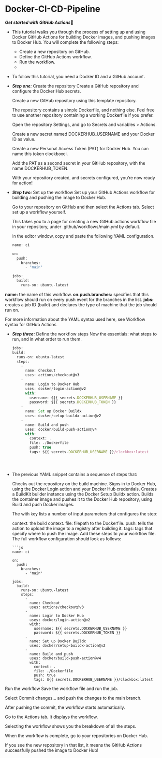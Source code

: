 # Docker-CI-CD-Pipeline

***Get started with GitHub Actions***🔗
* This tutorial walks you through the process of setting up and using Docker GitHub Actions for building Docker images, and pushing images to Docker Hub. You will complete the following steps:

  * Create a new repository on GitHub.
  * Define the GitHub Actions workflow.
  * Run the workflow.
  * 
* To follow this tutorial, you need a Docker ID and a GitHub account.

* ***Step one:*** Create the repository
  Create a GitHub repository and configure the Docker Hub secrets.
  
  Create a new GitHub repository using this template repository.
  
  The repository contains a simple Dockerfile, and nothing else. Feel free to use another repository containing a working Dockerfile if you prefer.
  
  Open the repository Settings, and go to Secrets and variables > Actions.
  
  Create a new secret named DOCKERHUB_USERNAME and your Docker ID as value.
  
  Create a new Personal Access Token (PAT) for Docker Hub. You can name this token clockboxci.
  
  Add the PAT as a second secret in your GitHub repository, with the name DOCKERHUB_TOKEN.

  With your repository created, and secrets configured, you’re now ready for action!

* ***Step two:*** Set up the workflow
  Set up your GitHub Actions workflow for building and pushing the image to Docker Hub.
  
  Go to your repository on GitHub and then select the Actions tab.
  Select set up a workflow yourself.
  
  This takes you to a page for creating a new GitHub actions workflow file in your repository, under .github/workflows/main.yml by default.
  
  In the editor window, copy and paste the following YAML configuration.

    ```js
    name: ci

    on:
      push:
        branches:
          - "main"
    
    jobs:
      build:
        runs-on: ubuntu-latest

**name:** the name of this workflow.
**on.push.branches:** specifies that this workflow should run on every push event for the branches in the list.
**jobs:** creates a job ID (build) and declares the type of machine that the job should run on.

For more information about the YAML syntax used here, see Workflow syntax for GitHub Actions.

* ***Step three:*** Define the workflow steps
Now the essentials: what steps to run, and in what order to run them.

  ```js
  jobs:
  build:
    runs-on: ubuntu-latest
    steps:
      -
        name: Checkout
        uses: actions/checkout@v3
      -
        name: Login to Docker Hub
        uses: docker/login-action@v2
        with:
          username: ${{ secrets.DOCKERHUB_USERNAME }}
          password: ${{ secrets.DOCKERHUB_TOKEN }}
      -
        name: Set up Docker Buildx
        uses: docker/setup-buildx-action@v2
      -
        name: Build and push
        uses: docker/build-push-action@v4
        with:
          context: .
          file: ./Dockerfile
          push: true
          tags: ${{ secrets.DOCKERHUB_USERNAME }}/clockbox:latest


          
* The previous YAML snippet contains a sequence of steps that:

  Checks out the repository on the build machine.
  Signs in to Docker Hub, using the Docker Login action and your Docker Hub credentials.
  Creates a BuildKit builder instance using the Docker Setup Buildx action.
  Builds the container image and pushes it to the Docker Hub repository, using Build and push Docker images.

  The with key lists a number of input parameters that configures the step:

    context: the build context.
    file: filepath to the Dockerfile.
    push: tells the action to upload the image to a registry after building it.
    tags: tags that specify where to push the image.
    Add these steps to your workflow file. The full workflow configuration should look as follows:


      ```js
      name: ci
      
      on:
        push:
          branches:
            - "main"
      
      jobs:
        build:
          runs-on: ubuntu-latest
          steps:
            -
              name: Checkout
              uses: actions/checkout@v3
            -
              name: Login to Docker Hub
              uses: docker/login-action@v2
              with:
                username: ${{ secrets.DOCKERHUB_USERNAME }}
                password: ${{ secrets.DOCKERHUB_TOKEN }}
            -
              name: Set up Docker Buildx
              uses: docker/setup-buildx-action@v2
            -
              name: Build and push
              uses: docker/build-push-action@v4
              with:
                context: .
                file: ./Dockerfile
                push: true
                tags: ${{ secrets.DOCKERHUB_USERNAME }}/clockbox:latest


Run the workflow
Save the workflow file and run the job.

Select Commit changes... and push the changes to the main branch.

After pushing the commit, the workflow starts automatically.

Go to the Actions tab. It displays the workflow.

Selecting the workflow shows you the breakdown of all the steps.

When the workflow is complete, go to your repositories on Docker Hub.

If you see the new repository in that list, it means the GitHub Actions successfully pushed the image to Docker Hub!
